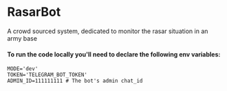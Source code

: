 # RasarBot
A crowd sourced system, dedicated to monitor the rasar situation in an army base

#### To run the code locally you'll need to declare the following env variables:
```
MODE='dev'
TOKEN='TELEGRAM_BOT_TOKEN'
ADMIN_ID=111111111 # The bot's admin chat_id
```
